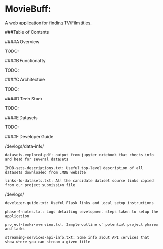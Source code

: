 # MovieBuff:

A web application for finding TV/Film titles.

###Table of Contents

####A Overview

TODO:

####B Functionality

TODO:

####C Architecture

TODO:

####D Tech Stack

TODO:

####E Datasets

TODO:

####F Developer Guide

/devlogs/data-info/

    datasets-explored.pdf: output from jupyter notebook that checks info and head for several datasets

    IMDB-sets-descriptions.txt: Useful top-level description of all datasets downloaded from IMDB website 

    links-to-datasets.txt: All the candidate dataset source links copied from our project submission file

/devlogs/

    developer-guide.txt: Useful Flask links and local setup instructions

    phase-0-notes.txt: Logs detailing development steps taken to setup the application

    project-tasks-overview.txt: Sample outline of potential project phases and tasks

    streaming-services-api-info.txt: Some info about API services that show where you can stream a given title






